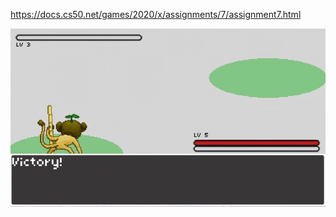 https://docs.cs50.net/games/2020/x/assignments/7/assignment7.html


![Pokemon](https://github.com/Deffdread/Stuff/blob/master/8-Pokemon/Pokemon.gif)